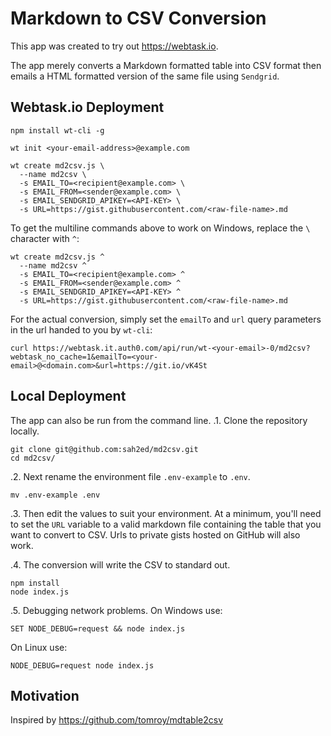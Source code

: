 # Markdown to CSV Conversion
This app was created to try out https://webtask.io.

The app merely converts a Markdown formatted table into CSV format then emails a HTML formatted version of the same file using `Sendgrid`. 


## Webtask.io Deployment
```shell
npm install wt-cli -g

wt init <your-email-address>@example.com

wt create md2csv.js \
  --name md2csv \
  -s EMAIL_TO=<recipient@example.com> \
  -s EMAIL_FROM=<sender@example.com> \
  -s EMAIL_SENDGRID_APIKEY=<API-KEY> \
  -s URL=https://gist.githubusercontent.com/<raw-file-name>.md
```

To get the multiline commands above to work on Windows, replace the `\` character with `^`:
```shell
wt create md2csv.js ^
  --name md2csv ^
  -s EMAIL_TO=<recipient@example.com> ^
  -s EMAIL_FROM=<sender@example.com> ^
  -s EMAIL_SENDGRID_APIKEY=<API-KEY> ^
  -s URL=https://gist.githubusercontent.com/<raw-file-name>.md
```

For the actual conversion, simply set the `emailTo` and `url` query parameters in the url handed to you by `wt-cli`:
```shell
curl https://webtask.it.auth0.com/api/run/wt-<your-email>-0/md2csv?webtask_no_cache=1&emailTo=<your-email>@<domain.com>&url=https://git.io/vK4St
```


## Local Deployment
The app can also be run from the command line.
.1. Clone the repository locally.
```shell
git clone git@github.com:sah2ed/md2csv.git 
cd md2csv/
```

.2. Next rename the environment file `.env-example` to `.env`.
```shell
mv .env-example .env
```

.3. Then edit the values to suit your environment. 
At a minimum, you'll need to set the `URL` variable to a valid markdown file containing the table that you want to convert to CSV.
Urls to private gists hosted on GitHub will also work.


.4. The conversion will write the CSV to standard out.
```shell
npm install
node index.js
```

.5. Debugging network problems.
On Windows use:
```shell
SET NODE_DEBUG=request && node index.js
```

On Linux use:
```shell
NODE_DEBUG=request node index.js 
```


## Motivation
Inspired by https://github.com/tomroy/mdtable2csv